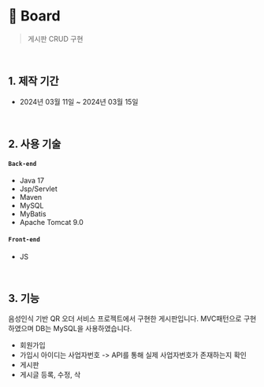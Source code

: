# :pushpin: Board
> 게시판 CRUD 구현

</br>

## 1. 제작 기간
- 2024년 03월 11일 ~ 2024년 03월 15일

</br>

## 2. 사용 기술
#### `Back-end`
  - Java 17
  - Jsp/Servlet
  - Maven
  - MySQL
  - MyBatis
  - Apache Tomcat 9.0
#### `Front-end`
  - JS

</br>

## 3. 기능
음성인식 기반 QR 오더 서비스 프로젝트에서 구현한 게시판입니다.
MVC패턴으로 구현하였으며 DB는 MySQL을 사용하였습니다.
  - 회원가입
  - 가입시 아이디는 사업자번호 -> API를 통해 실제 사업자번호가 존재하는지 확인
  - 게시판
  - 게시글 등록, 수정, 삭
